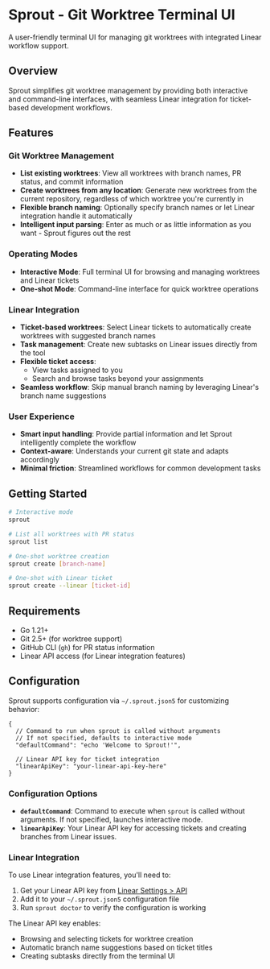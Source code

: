 # Sprout - Git Worktree Terminal UI

A user-friendly terminal UI for managing git worktrees with integrated Linear workflow support.

## Overview

Sprout simplifies git worktree management by providing both interactive and command-line interfaces, with seamless Linear integration for ticket-based development workflows.

## Features

### Git Worktree Management
- **List existing worktrees**: View all worktrees with branch names, PR status, and commit information
- **Create worktrees from any location**: Generate new worktrees from the current repository, regardless of which worktree you're currently in
- **Flexible branch naming**: Optionally specify branch names or let Linear integration handle it automatically
- **Intelligent input parsing**: Enter as much or as little information as you want - Sprout figures out the rest

### Operating Modes
- **Interactive Mode**: Full terminal UI for browsing and managing worktrees and Linear tickets
- **One-shot Mode**: Command-line interface for quick worktree operations

### Linear Integration
- **Ticket-based worktrees**: Select Linear tickets to automatically create worktrees with suggested branch names
- **Task management**: Create new subtasks on Linear issues directly from the tool
- **Flexible ticket access**: 
  - View tasks assigned to you
  - Search and browse tasks beyond your assignments
- **Seamless workflow**: Skip manual branch naming by leveraging Linear's branch name suggestions

### User Experience
- **Smart input handling**: Provide partial information and let Sprout intelligently complete the workflow
- **Context-aware**: Understands your current git state and adapts accordingly
- **Minimal friction**: Streamlined workflows for common development tasks

## Getting Started

```bash
# Interactive mode
sprout

# List all worktrees with PR status
sprout list

# One-shot worktree creation
sprout create [branch-name]

# One-shot with Linear ticket
sprout create --linear [ticket-id]
```

## Requirements

- Go 1.21+
- Git 2.5+ (for worktree support)
- GitHub CLI (`gh`) for PR status information
- Linear API access (for Linear integration features)

## Configuration

Sprout supports configuration via `~/.sprout.json5` for customizing behavior:

```json5
{
  // Command to run when sprout is called without arguments
  // If not specified, defaults to interactive mode
  "defaultCommand": "echo 'Welcome to Sprout!'",
  
  // Linear API key for ticket integration
  "linearApiKey": "your-linear-api-key-here"
}
```

### Configuration Options

- **`defaultCommand`**: Command to execute when `sprout` is called without arguments. If not specified, launches interactive mode.
- **`linearApiKey`**: Your Linear API key for accessing tickets and creating branches from Linear issues.

### Linear Integration

To use Linear integration features, you'll need to:

1. Get your Linear API key from [Linear Settings > API](https://linear.app/settings/api)
2. Add it to your `~/.sprout.json5` configuration file
3. Run `sprout doctor` to verify the configuration is working

The Linear API key enables:
- Browsing and selecting tickets for worktree creation
- Automatic branch name suggestions based on ticket titles
- Creating subtasks directly from the terminal UI